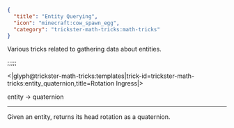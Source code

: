 ```json
{
  "title": "Entity Querying",
  "icon": "minecraft:cow_spawn_egg",
  "category": "trickster-math-tricks:math-tricks"
}
```

Various tricks related to gathering data about entities.

;;;;;

<|glyph@trickster-math-tricks:templates|trick-id=trickster-math-tricks:entity_quaternion,title=Rotation Ingress|>

entity -> quaternion

---

Given an entity, returns its head rotation as a quaternion.